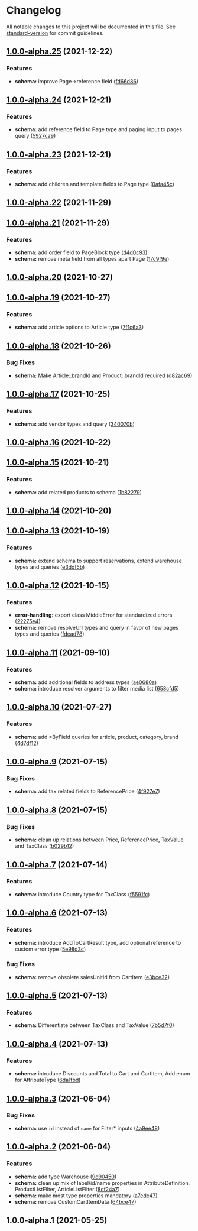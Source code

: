 # Changelog

All notable changes to this project will be documented in this file. See [standard-version](https://github.com/conventional-changelog/standard-version) for commit guidelines.

## [1.0.0-alpha.25](https://github.com/inniti/middle/compare/v1.0.0-alpha.24...v1.0.0-alpha.25) (2021-12-22)


### Features

* **schema:** improve Page->reference field ([fd66d86](https://github.com/inniti/middle/commit/fd66d86f24b29077173d2b5bbeebe38351a58c97))

## [1.0.0-alpha.24](https://github.com/inniti/middle/compare/v1.0.0-alpha.23...v1.0.0-alpha.24) (2021-12-21)


### Features

* **schema:** add reference field to Page type and paging input to pages query ([5927ca9](https://github.com/inniti/middle/commit/5927ca90f8bb1f00704478978c61fb8d64dd3372))

## [1.0.0-alpha.23](https://github.com/inniti/middle/compare/v1.0.0-alpha.22...v1.0.0-alpha.23) (2021-12-21)


### Features

* **schema:** add children and template fields to Page type ([0afa45c](https://github.com/inniti/middle/commit/0afa45cae908e97f50452924f84fd58a7b5301a8))

## [1.0.0-alpha.22](https://github.com/inniti/middle/compare/v1.0.0-alpha.21...v1.0.0-alpha.22) (2021-11-29)

## [1.0.0-alpha.21](https://github.com/inniti/middle/compare/v1.0.0-alpha.20...v1.0.0-alpha.21) (2021-11-29)


### Features

* **schema:** add order field to PageBlock type ([d4d0c93](https://github.com/inniti/middle/commit/d4d0c93d006e60e1849ceef8e54d3d7e136c04dc))
* **schema:** remove meta field from all types apart Page ([17c9f9e](https://github.com/inniti/middle/commit/17c9f9eeeb9418bb6678b65b9c3c5561b0659791))

## [1.0.0-alpha.20](https://github.com/inniti/middle/compare/v1.0.0-alpha.19...v1.0.0-alpha.20) (2021-10-27)

## [1.0.0-alpha.19](https://github.com/inniti/middle/compare/v1.0.0-alpha.18...v1.0.0-alpha.19) (2021-10-27)


### Features

* **schema:** add article options to Article type ([7f1c6a3](https://github.com/inniti/middle/commit/7f1c6a3573085778a7be7759286723a911ecb235))

## [1.0.0-alpha.18](https://github.com/inniti/middle/compare/v1.0.0-alpha.17...v1.0.0-alpha.18) (2021-10-26)


### Bug Fixes

* **schema:** Make Article::brandId and Product::brandId required ([d82ac69](https://github.com/inniti/middle/commit/d82ac69d6e243f4d11d013adde940594181c3ff7))

## [1.0.0-alpha.17](https://github.com/inniti/middle/compare/v1.0.0-alpha.16...v1.0.0-alpha.17) (2021-10-25)


### Features

* **schema:** add vendor types and query ([340070b](https://github.com/inniti/middle/commit/340070b6bfc309da9a33e51874ae087c95aa80e6))

## [1.0.0-alpha.16](https://github.com/inniti/middle/compare/v1.0.0-alpha.15...v1.0.0-alpha.16) (2021-10-22)

## [1.0.0-alpha.15](https://github.com/inniti/middle/compare/v1.0.0-alpha.14...v1.0.0-alpha.15) (2021-10-21)


### Features

* **schema:** add related products to schema ([1b82279](https://github.com/inniti/middle/commit/1b822798570682611604c8d459d7965955021c78))

## [1.0.0-alpha.14](https://github.com/inniti/middle/compare/v1.0.0-alpha.13...v1.0.0-alpha.14) (2021-10-20)

## [1.0.0-alpha.13](https://github.com/inniti/middle/compare/v1.0.0-alpha.12...v1.0.0-alpha.13) (2021-10-19)


### Features

* **schema:** extend schema to support reservations, extend warehouse types and queries ([e3ddf5b](https://github.com/inniti/middle/commit/e3ddf5b5f04d7ff1ff9af5d92ea6a691affc4535))

## [1.0.0-alpha.12](https://github.com/inniti/middle/compare/v1.0.0-alpha.11...v1.0.0-alpha.12) (2021-10-15)


### Features

* **error-handling:** export class MiddleError for standardized errors ([22275e4](https://github.com/inniti/middle/commit/22275e4f80d1be44c58829c4f28d451177032eb2))
* **schema:** remove resolveUrl types and query in favor of new pages types and queries ([fdead78](https://github.com/inniti/middle/commit/fdead786095380d87b725fb9b29b0571c948280f))

## [1.0.0-alpha.11](https://github.com/inniti/middle/compare/v1.0.0-alpha.10...v1.0.0-alpha.11) (2021-09-10)


### Features

* **schema:** add additional fields to address types ([ae0680a](https://github.com/inniti/middle/commit/ae0680a03948fb804e73942442f1593ee84c283c))
* **schema:** introduce resolver arguments to filter media list ([658cfd5](https://github.com/inniti/middle/commit/658cfd52ef24fe06a6cff56e3be70faec1c5c614))

## [1.0.0-alpha.10](https://github.com/inniti/middle/compare/v1.0.0-alpha.9...v1.0.0-alpha.10) (2021-07-27)


### Features

* **schema:** add *ByField queries for article, product, category, brand ([4d7df12](https://github.com/inniti/middle/commit/4d7df12e0e2d95ab0431a547fad9625202d21970))

## [1.0.0-alpha.9](https://github.com/inniti/middle/compare/v1.0.0-alpha.8...v1.0.0-alpha.9) (2021-07-15)


### Bug Fixes

* **schema:** add tax related fields to ReferencePrice ([4f927e7](https://github.com/inniti/middle/commit/4f927e7564b1cf083e38efc4dd59a5406cb7054b))

## [1.0.0-alpha.8](https://github.com/inniti/middle/compare/v1.0.0-alpha.7...v1.0.0-alpha.8) (2021-07-15)


### Bug Fixes

* **schema:** clean up relations between Price, ReferencePrice, TaxValue and TaxClass ([b029b12](https://github.com/inniti/middle/commit/b029b127aa1edf3aa3a93a979bc64705e280b263))

## [1.0.0-alpha.7](https://github.com/inniti/middle/compare/v1.0.0-alpha.6...v1.0.0-alpha.7) (2021-07-14)


### Features

* **schema:** introduce Country type for TaxClass ([f5591fc](https://github.com/inniti/middle/commit/f5591fca9cf0dfc9c479604e174075e50ee9be5d))

## [1.0.0-alpha.6](https://github.com/inniti/middle/compare/v1.0.0-alpha.5...v1.0.0-alpha.6) (2021-07-13)


### Features

* **schema:** introduce AddToCartResult type, add optional reference to custom error type ([5e98d3c](https://github.com/inniti/middle/commit/5e98d3c62d8a0818cf170f0d12837f9c10e97a23))


### Bug Fixes

* **schema:** remove obsolete salesUnitId from CartItem ([e3bce32](https://github.com/inniti/middle/commit/e3bce32881f4ef3e122c4dc133d1923f7cc0ce79))

## [1.0.0-alpha.5](https://github.com/inniti/middle/compare/v1.0.0-alpha.4...v1.0.0-alpha.5) (2021-07-13)


### Features

* **schema:** Differentiate between TaxClass and TaxValue ([7b5d7f0](https://github.com/inniti/middle/commit/7b5d7f05c9630814cb928689e328f7fff10cb573))

## [1.0.0-alpha.4](https://github.com/inniti/middle/compare/v1.0.0-alpha.3...v1.0.0-alpha.4) (2021-07-13)


### Features

* **schema:** introduce Discounts and Total to Cart and CartItem, Add enum for AttributeType ([6da1fbd](https://github.com/inniti/middle/commit/6da1fbd48fcc394178dfc972eeb467ef5580948a))

## [1.0.0-alpha.3](https://github.com/inniti/middle/compare/v1.0.0-alpha.2...v1.0.0-alpha.3) (2021-06-04)


### Bug Fixes

* **schema:** use `id` instead of `name` for Filter* inputs ([4a9ee48](https://github.com/inniti/middle/commit/4a9ee48ad843c9550a251dd136825317901e9572))

## [1.0.0-alpha.2](https://github.com/inniti/middle/compare/v1.0.0-alpha.1...v1.0.0-alpha.2) (2021-06-04)


### Features

* **schema:** add type Warehouse ([9d90450](https://github.com/inniti/middle/commit/9d90450525c82e5ec4ac7bd2000d0c1593d95c24))
* **schema:** clean up mix of label/id/name properties in AttributeDefinition, ProductListFilter, ArticleListFilter ([8cf24a7](https://github.com/inniti/middle/commit/8cf24a7d498c91b31f808b3eb7196e430afa3d28))
* **schema:** make most type properties mandatory ([a7edc47](https://github.com/inniti/middle/commit/a7edc47f9ff2480ff7e247779dc5df30bca48143))
* **schema:** remove CustomCartItemData ([64bce47](https://github.com/inniti/middle/commit/64bce47fb393473b1aaf77b43259ae3ffc963422))

## 1.0.0-alpha.1 (2021-05-25)
